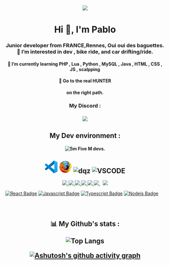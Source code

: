 <h3 align="center"><img src="https://icon-library.com/images/france-icon/france-icon-15.jpg"/ width="45"></h3>

<h1 align="center">Hi 👋, I'm Pablo </h1>
<h3 align="center">
    Junior developer from FRANCE,Rennes,  Oui oui des baguettes. 👀 I’m interested in dev , bike ride, and car drifting/ride.
</h3>

<h4 align="center">🌱 I’m currently learning PHP , Lua , Python , MySQL , Java , HTML , CSS , JS , scalpping</h4>
<h4 align="center"> 💞️ Go to the real HUNTER </h4>
<h4 align="center"> on the right path.</h4>

<h3 align="center">My Discord : </h3>
<h3 align="center"><a href = "https://discord.gg/3Pjt8vQ5x8"><img src="https://upload.wikimedia.org/wikipedia/fr/8/80/Logo_Discord_2015.png" width="45"/></a></h3>



<h2 align="center">My Dev environment :</h2>

<h4 align="center">  <img src="https://fivem-vscode.gallerycdn.vsassets.io/extensions/fivem-vscode/fivem-vscode/0.3.1/1641809875370/Microsoft.VisualStudio.Services.Icons.Default" alt="5m" width="40" height="40"/> Five M devs.</h4>

<h2 align="center">   <img src="https://raw.githubusercontent.com/devicons/devicon/master/icons/vscode/vscode-original.svg" alt="VSCODE" width="40" height="40"/>   <img src="https://raw.githubusercontent.com/devicons/devicon/master/icons/firefox/firefox-original.svg" alt="firefox" width="40" height="40"/> <img src="https://upload.wikimedia.org/wikipedia/commons/thumb/a/ab/Apple-logo.png/600px-Apple-logo.png" alt="dqz" width="40" height="40"/>  <img src="https://cdn-icons-png.flaticon.com/512/1076/1076988.png" alt="VSCODE" width="40" height="40"/></h2>

<p align="center"> 
    <a href="https://www.java.com" target="_blank"> <img src="https://img.icons8.com/color/48/000000/java-coffee-cup-logo.png"/> </a>
    <a href="https://reactjs.org/" target="_blank"> <img src="https://img.icons8.com/color/48/000000/react-native.png"/> </a>
    <a href="https://developer.mozilla.org/en-US/docs/Web/JavaScript" target="_blank"> <img src="https://img.icons8.com/color/48/000000/javascript.png"/> </a> 
    <a href="https://www.w3.org/html/" target="_blank"> <img src="https://img.icons8.com/color/48/000000/html-5.png"/> </a> 
    <a href="https://www.w3schools.com/css/" target="_blank"> <img src="https://img.icons8.com/color/48/000000/css3.png"/> </a> 
    <a style="padding-right:8px;" href="https://www.mysql.com/" target="_blank"> <img src="https://img.icons8.com/fluent/50/000000/mysql-logo.png"/> </a>
    <a href="https://git-scm.com/" target="_blank"> <img src="https://img.icons8.com/color/48/000000/git.png"/> </a>   
</p>

[![React Badge](https://img.shields.io/badge/-React-61DBFB?style=for-the-badge&labelColor=black&logo=react&logoColor=61DBFB)](#)  [![Javascript Badge](https://img.shields.io/badge/-Javascript-F0DB4F?style=for-the-badge&labelColor=black&logo=javascript&logoColor=F0DB4F)](#) [![Typescript Badge](https://img.shields.io/badge/-Typescript-007acc?style=for-the-badge&labelColor=black&logo=typescript&logoColor=007acc)](#) [![Nodejs Badge](https://img.shields.io/badge/-Nodejs-3C873A?style=for-the-badge&labelColor=black&logo=node.js&logoColor=3C873A)](#) 
<h3 align="center"><a href="https://github.com/SubhamRaoniar28/github-readme-streak-stats"><img title="🔥 Obtenez des statistiques de séquences pour votre profil sur git.io/streak-stats" alt="" src="https://github-readme-streak-stats.herokuapp.com/?user=CS-Pablo&theme=chartreuse-dark"/></a></h3>
<h2 align="center"> 📊 My Github's stats : </2>
<a align="center">

    
![Top Langs](https://github-readme-stats.vercel.app/api/top-langs/?username=CS-Pablo&layout=compact&langs_count=101&theme=chartreuse-dark) 
</a>





[![Ashutosh's github activity graph](https://github-readme-activity-graph.vercel.app/graph?username=CS-Pablo&theme=chartreuse-dark)](https://github.com/LQuatre/github-readme-activity-graph)



